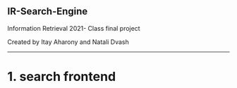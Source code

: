 ## IR-Search-Engine
Information Retrieval 2021- Class final project

Created by Itay Aharony and Natali Dvash
___________________________________________
# 1. search frontend
